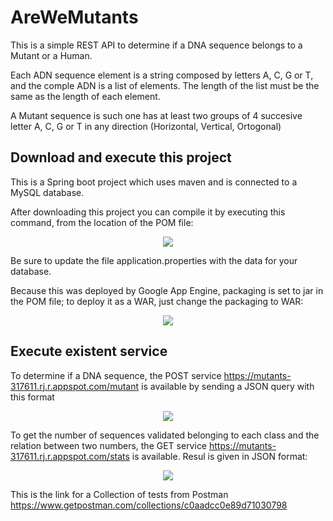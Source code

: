 # AreWeMutants

This is a simple REST API to determine if a DNA sequence belongs to a Mutant or a Human.

Each ADN sequence element is a string composed by letters A, C, G or T, and the comple ADN is a list of elements. The length of the list must be the same as the length of each element.

A Mutant sequence is such one has at least two groups of 4 succesive letter A, C, G or T in any direction (Horizontal, Vertical, Ortogonal)

<h2>Download and execute this project</h2>
This is a Spring boot project which uses maven and is connected to a MySQL database.

After downloading this project you can compile it by executing this command, from the location of the POM file:
<center><img src="https://user-images.githubusercontent.com/44385221/123023478-0dd01900-d39d-11eb-9ee4-d66b862cce9a.png" ></center>

Be sure to update the file application.properties with the data for your database.

Because this was deployed by Google App Engine, packaging is set to jar in the POM file; to deploy it as a WAR, just change the packaging to WAR:
<center><img src="https://user-images.githubusercontent.com/44385221/123024451-ae730880-d39e-11eb-82b9-6d95045bfb76.png" ></center>


<h2>Execute existent service</h2>

To determine if a DNA sequence, the POST service https://mutants-317611.rj.r.appspot.com/mutant is available by sending a JSON query with this format
<center><img src="https://user-images.githubusercontent.com/44385221/123018381-107a4080-d394-11eb-86f3-509f5272511d.png" ></center>


To get the number of sequences validated belonging to each class and the relation between two numbers, the GET service https://mutants-317611.rj.r.appspot.com/stats is available. Resul is given in JSON format:
<center><img src="https://user-images.githubusercontent.com/44385221/123018138-a19ce780-d393-11eb-9ecb-fe19974bb675.png" ></center>

This is the link for a Collection of tests from Postman
https://www.getpostman.com/collections/c0aadcc0e89d71030798
